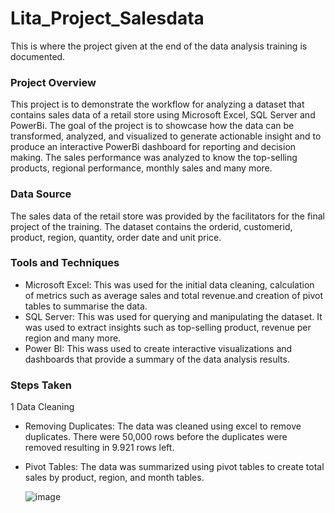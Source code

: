 # Lita_Project_Salesdata
This is where the project given at the end of the data analysis training is documented.

### Project Overview
This project is to demonstrate the workflow for analyzing a dataset that contains sales data of a retail store using Microsoft Excel, SQL Server and PowerBi. The goal of the project is to showcase how the data can be transformed, analyzed, and visualized to generate actionable insight and to produce an interactive PowerBi dashboard for reporting and decision making. The sales performance was analyzed to know the top-selling products, regional performance, monthly sales and many more.

### Data Source
The sales data of the retail store was provided by the facilitators for the final project of the training. The dataset contains the orderid, customerid, product, region, quantity, order date and unit price.

### Tools and Techniques
- Microsoft Excel: This was used for the initial data cleaning, calculation of metrics such as average sales and total revenue.and creation of pivot tables to summarise the data.
- SQL Server: This was used for querying and manipulating the dataset. It was used to extract insights such as top-selling product, revenue per region and many more.
- Power BI: This wass used to create interactive visualizations and dashboards that provide a summary of the data analysis results.

### Steps Taken
1 Data Cleaning
- Removing Duplicates: The data was cleaned using excel to remove duplicates. There were 50,000 rows before the duplicates were removed resulting in 9.921 rows left.
- Pivot Tables: The data was summarized using pivot tables to create total sales by product, region, and month tables.

  ![image](https://github.com/user-attachments/assets/8c298b73-0911-4142-8e74-df27065e912f)
